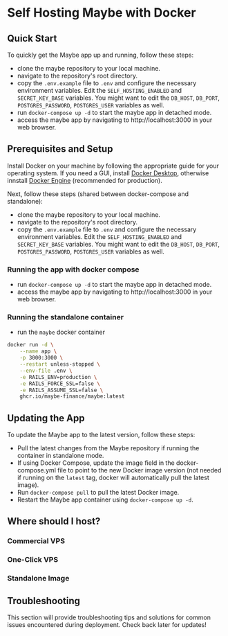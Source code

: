 # Self Hosting Maybe with Docker

## Quick Start

To quickly get the Maybe app up and running, follow these steps:

* clone the maybe repository to your local machine.
* navigate to the repository's root directory.
* copy the `.env.example` file to `.env` and configure the necessary
environment variables. Edit the `SELF_HOSTING_ENABLED` and `SECRET_KEY_BASE`
variables. You might want to edit the `DB_HOST`, `DB_PORT`,
`POSTGRES_PASSWORD`, `POSTGRES_USER` variables as well.
* run `docker-compose up -d` to start the maybe app in detached mode.
* access the maybe app by navigating to http://localhost:3000 in your web browser.

## Prerequisites and Setup

Install Docker on your machine by following the appropriate guide for your operating system. If you need a GUI, install [Docker Desktop](https://docs.docker.com/desktop/), otherwise innstall
[Docker Engine](https://docs.docker.com/engine/install/) (recommended for production).

Next, follow these steps (shared between docker-compose and standalone):

* clone the maybe repository to your local machine.
* navigate to the repository's root directory.
* copy the `.env.example` file to `.env` and configure the necessary
environment variables. Edit the `SELF_HOSTING_ENABLED` and `SECRET_KEY_BASE`
variables. You might want to edit the `DB_HOST`, `DB_PORT`,
`POSTGRES_PASSWORD`, `POSTGRES_USER` variables as well.

### Running the app with docker compose

* run `docker-compose up -d` to start the maybe app in detached mode.
* access the maybe app by navigating to http://localhost:3000 in your web browser.

### Running the standalone container

* run the `maybe` docker container

```bash
docker run -d \
    --name app \
    -p 3000:3000 \
    --restart unless-stopped \
    --env-file .env \
    -e RAILS_ENV=production \
    -e RAILS_FORCE_SSL=false \
    -e RAILS_ASSUME_SSL=false \
    ghcr.io/maybe-finance/maybe:latest
```

## Updating the App

To update the Maybe app to the latest version, follow these steps:

* Pull the latest changes from the Maybe repository if running the container in
standalone mode.
* If using Docker Compose, update the image field in the docker-compose.yml
file to point to the new Docker image version (not needed if running on the
`latest` tag, docker will automatically pull the latest image).
* Run `docker-compose pull` to pull the latest Docker image.
* Restart the Maybe app container using `docker-compose up -d`.

## Where should I host?

### Commercial VPS
### One-Click VPS
### Standalone Image

## Troubleshooting 

This section will provide troubleshooting tips and solutions for common issues
encountered during deployment. Check back later for updates!

